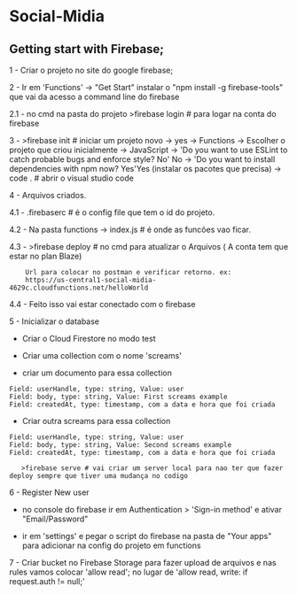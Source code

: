 # Social-Midia
 
## Getting start with Firebase;

   1 - Criar o projeto no site do google firebase;

   2 - Ir em 'Functions' -> "Get Start"
	instalar o "npm install -g firebase-tools" que vai da acesso a command line do firebase

   2.1 - no cmd na pasta do projeto 
	>firebase login # para logar na conta do firebase

   3 - >firebase init # iniciar um projeto novo 
 	-> yes
	-> Functions
	-> Escolher o projeto que criou inicialmente 
	-> JavaScript
	-> 'Do you want to use ESLint to catch probable bugs and enforce style? No' No
	-> 'Do you want to install dependencies with npm now? Yes'Yes (instalar os pacotes que precisa)
	-> code . 	# abrir o visual studio code

   4 - Arquivos criados.
   
   4.1 - .firebaserc 	# é o config file que tem o id do projeto.
   
   4.2 - Na pasta functions -> index.js 	# é onde as funcões vao ficar.
   
   4.3 - >firebase deploy  	# no cmd para atualizar o Arquivos ( A conta tem que estar no plan Blaze)
   
        Url para colocar no postman e verificar retorno. ex:
        https://us-central1-social-midia-4629c.cloudfunctions.net/helloWorld
	
   4.4 - Feito isso vai estar conectado com o firebase

5 - Inicializar o database

   - Criar o Cloud Firestore no modo test

   - Criar uma collection com o nome 'screams'
   - criar um documento para essa collection  
   
	Field: userHandle, type: string, Value: user
	Field: body, type: string, Value: First screams example
	Field: createdAt, type: timestamp, com a data e hora que foi criada

   - Criar outra screams para essa collection  
  	
	Field: userHandle, type: string, Value: user 
	Field: body, type: string, Value: Second screams example
	Field: createdAt, type: timestamp, com a data e hora que foi criada
    
       >firebase serve # vai criar um server local para nao ter que fazer deploy sempre que tiver uma mudança no codigo

6 - Register New user

   - no console do firebase ir em Authentication > 'Sign-in method' e ativar "Email/Password"

   - ir em 'settings' e pegar o script do firebase na pasta de "Your apps" para adicionar na config do projeto em functions

        
7 - Criar bucket no Firebase Storage para fazer upload de arquivos e nas rules vamos colocar 'allow read'; no lugar de 'allow read, write: if request.auth != null;'
